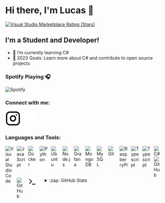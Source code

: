 # Hi there, I'm Lucas 👋

[![Visual Studio Marketplace Rating (Stars)](https://img.shields.io/visual-studio-marketplace/stars/GitHub.github-vscode-theme?label=github-themes%20VS%20Code%20Theme&logo=visualstudiocode&logoColor=ff652f&style=for-the-badge)](https://marketplace.visualstudio.com/items?itemName=github-themes)

## I'm a Student and Developer!

-   🌱 I’m currently learning C#
-   🥅 2023 Goals: Learn more about C# and contribute to open source projects

### Spotify Playing 🎧
![Spotify](https://novatorem-gamma-six-45.vercel.app/api/spotify/?background_color=0d1117&border_color=ffffff)

### Connect with me:

[![website](./img/instagram-light.svg)](https://instagram.com/_lu.cad_#gh-light-mode-only)
[![website](./img/instagram-dark.svg)](https://instagram.com/_lu.cad_#gh-dark-mode-only)

### Languages and Tools:

<img align="left" alt="Visual Studio Code" width="26px" src="https://cdn.jsdelivr.net/gh/devicons/devicon/icons/vscode/vscode-original.svg" style="padding-right:10px;" />
<img align="left" alt="JavaScript" width="26px" src="https://cdn.jsdelivr.net/gh/devicons/devicon/icons/javascript/javascript-original.svg" style="padding-right:10px;" />
<img align="left" alt="Docker" width="26px" src="https://cdn.jsdelivr.net/gh/devicons/devicon/icons/docker/docker-original.svg" style="padding-right:10px;"/>
<img align="left" alt="Python" width="26px" src="https://cdn.jsdelivr.net/gh/devicons/devicon/icons/python/python-original.svg" style="padding-right:10px;"/>
<img align="left" alt="Ubuntu" width="26px" src="https://cdn.jsdelivr.net/gh/devicons/devicon/icons/ubuntu/ubuntu-plain.svg" style="padding-right:10px;"/>
<img align="left" alt="Node.js" width="26px" src="https://cdn.jsdelivr.net/gh/devicons/devicon/icons/nodejs/nodejs-original.svg" style="padding-right:10px;"/>
<img align="left" alt="Grafana" width="26px" src="https://cdn.jsdelivr.net/gh/devicons/devicon/icons/grafana/grafana-original.svg" style="padding-right:10px;"/>
<img align="left" alt="MongoDB" width="26px" src="https://cdn.jsdelivr.net/gh/devicons/devicon/icons/mongodb/mongodb-original.svg" style="padding-right:10px;"/>
<img align="left" alt="MySQL" width="26px" src="https://cdn.jsdelivr.net/gh/devicons/devicon/icons/mysql/mysql-original.svg" style="padding-right:10px;"/>
<img align="left" alt="Git" width="26px" src="https://cdn.jsdelivr.net/gh/devicons/devicon/icons/git/git-original.svg" style="padding-right:10px;"/>
<img align="left" alt="RaspberryPi" width="26px" src="https://cdn.jsdelivr.net/gh/devicons/devicon/icons/raspberrypi/raspberrypi-original.svg" style="padding-right:10px;"/>
<img align="left" alt="Typescript" width="26px" src="https://cdn.jsdelivr.net/gh/devicons/devicon/icons/typescript/typescript-original.svg" style="padding-right:10px;"/>
<img align="left" alt="Typescript" width="26px" src="https://cdn.jsdelivr.net/gh/devicons/devicon/icons/unity/unity-original.svg" style="padding-right:10px;"/>
<img align="left" alt="C#" width="26px" src="https://cdn.jsdelivr.net/gh/devicons/devicon/icons/csharp/csharp-original.svg" style="padding-right:10px;"/>
<img align="left" alt="GitHub" width="26px" src="https://user-images.githubusercontent.com/3369400/139447912-e0f43f33-6d9f-45f8-be46-2df5bbc91289.png#gh-dark-mode-only" style="padding-right:10px;"/>
<img align="left" alt="GitHub" width="26px" src="https://user-images.githubusercontent.com/3369400/139448065-39a229ba-4b06-434b-bc67-616e2ed80c8f.png#gh-light-mode-only" style="padding-right:10px;" />
<img align="left" alt="Terminal" width="26px" src="./img/terminal-light.svg#gh-light-mode-only" />
<img align="left" alt="Terminal" width="26px" src="./img/terminal-dark.svg#gh-dark-mode-only" />

<br />
<br />

<details>
  <summary>:zap: GitHub Stats</summary>
<a>
  <img align="center" alt="LucasOsborne's GitHub Stats" src="https://github-readme-stats-neon-chi.vercel.app/api?username=LucasOsborne&count_private=true&show_icons=true&hide_border=false&title_color=ff652f&icon_color=FFE400&bg_color=09131B&text_color=ffffff&border_color=0c1a25" />
  </a>
  <a>
  <img align="center" alt="LucasOsborne's GitHub Stats" src"https://github-readme-stats-neon-chi.vercel.app/api/top-langs/?username=LucasOsborne&layout=compact"/>
  </a>
</details>

[instagram]: https://instagram.com/_lu.cad_
